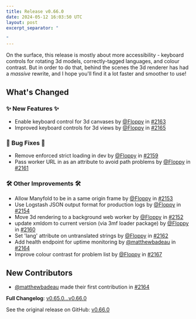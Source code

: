 ```yaml
---
title: Release v0.66.0
date: 2024-05-12 16:03:50 UTC
layout: post
excerpt_separator: "

"
---
```

On the surface, this release is mostly about more accessibility - keyboard controls for rotating 3d models, correctly-tagged languages, and colour contrast. But in order to do that, behind the scenes the 3d renderer has had a *massive* rewrite, and I hope you'll find it a lot faster and smoother to use!

## What's Changed
### ✨ New Features ✨
* Enable keyboard control for 3d canvases by [@Floppy](https://github.com/Floppy) in [#2163](https://github.com/manyfold3d/manyfold/pull/2163)
* Improved keyboard controls for 3d views by [@Floppy](https://github.com/Floppy) in [#2165](https://github.com/manyfold3d/manyfold/pull/2165)
### 🐛 Bug Fixes 🐛
* Remove enforced strict loading in dev by [@Floppy](https://github.com/Floppy) in [#2159](https://github.com/manyfold3d/manyfold/pull/2159)
* Pass worker URL in as an attribute to avoid path problems by [@Floppy](https://github.com/Floppy) in [#2161](https://github.com/manyfold3d/manyfold/pull/2161)
### 🛠️ Other Improvements 🛠️
* Allow Manyfold to be in a same origin frame by [@Floppy](https://github.com/Floppy) in [#2153](https://github.com/manyfold3d/manyfold/pull/2153)
* Use Logstash JSON output format for production logs by [@Floppy](https://github.com/Floppy) in [#2154](https://github.com/manyfold3d/manyfold/pull/2154)
* Move 3d rendering to a background web worker  by [@Floppy](https://github.com/Floppy) in [#2152](https://github.com/manyfold3d/manyfold/pull/2152)
* update xmldom to current version (via 3mf loader package) by [@Floppy](https://github.com/Floppy) in [#2160](https://github.com/manyfold3d/manyfold/pull/2160)
* Set 'lang' attribute on untranslated strings by [@Floppy](https://github.com/Floppy) in [#2162](https://github.com/manyfold3d/manyfold/pull/2162)
* Add health endpoint for uptime monitoring by [@matthewbadeau](https://github.com/matthewbadeau) in [#2164](https://github.com/manyfold3d/manyfold/pull/2164)
* Improve colour contrast for problem list by [@Floppy](https://github.com/Floppy) in [#2167](https://github.com/manyfold3d/manyfold/pull/2167)

## New Contributors
* [@matthewbadeau](https://github.com/matthewbadeau) made their first contribution in [#2164](https://github.com/manyfold3d/manyfold/pull/2164)

**Full Changelog**: [v0.65.0...v0.66.0](https://github.com/manyfold3d/manyfold/compare/v0.65.0...v0.66.0)

See the original release on GitHub: [v0.66.0](https://github.com/manyfold3d/manyfold/releases/tag/v0.66.0)
